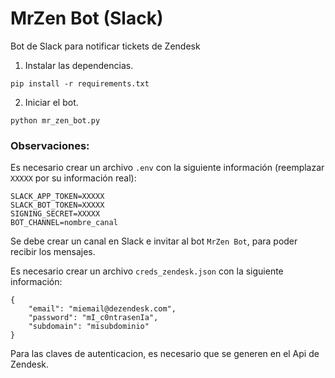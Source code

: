 # MrZen Bot (Slack)
Bot de Slack para notificar tickets de Zendesk

1. Instalar las dependencias.
```
pip install -r requirements.txt
```

2. Iniciar el bot.
```
python mr_zen_bot.py
```

### Observaciones:
Es necesario crear un archivo `.env` con la siguiente información (reemplazar `XXXXX` por su información real):
```
SLACK_APP_TOKEN=XXXXX
SLACK_BOT_TOKEN=XXXXX
SIGNING_SECRET=XXXXX
BOT_CHANNEL=nombre_canal
```
Se debe crear un canal en Slack e invitar al bot `MrZen Bot`, para poder recibir los mensajes.

Es necesario crear un archivo `creds_zendesk.json` con la siguiente información: 
```
{
    "email": "miemail@dezendesk.com",
    "password": "mI_c0ntrasenIa",
    "subdomain": "misubdominio"
}
```
Para las claves de autenticacion, es necesario que se generen en el Api de Zendesk.